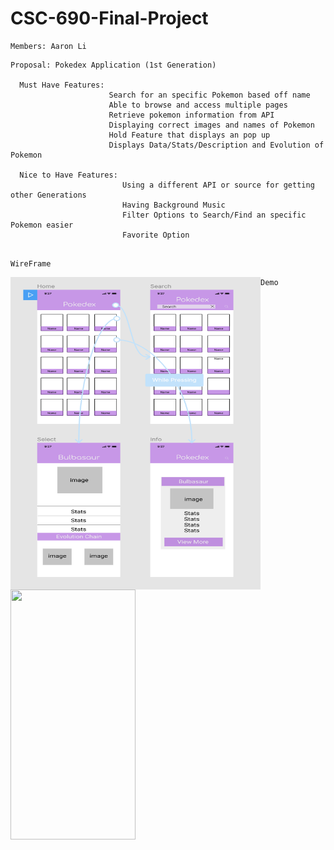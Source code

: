 # CSC-690-Final-Project

``` 
Members: Aaron Li
```

```
Proposal: Pokedex Application (1st Generation)
              
  Must Have Features: 
                      Search for an specific Pokemon based off name
                      Able to browse and access multiple pages
                      Retrieve pokemon information from API
                      Displaying correct images and names of Pokemon
                      Hold Feature that displays an pop up 
                      Displays Data/Stats/Description and Evolution of Pokemon 
            
  Nice to Have Features: 
                         Using a different API or source for getting other Generations
                         Having Background Music 
                         Filter Options to Search/Find an specific Pokemon easier
                         Favorite Option 
                       
```

```
WireFrame
```
<img src="WireFrame/WireFrame.png" align="left" height="500" width="400" >


```
Demo
```

<img src="Demo/Demo.gif" align="left" height="400" width="200" >
